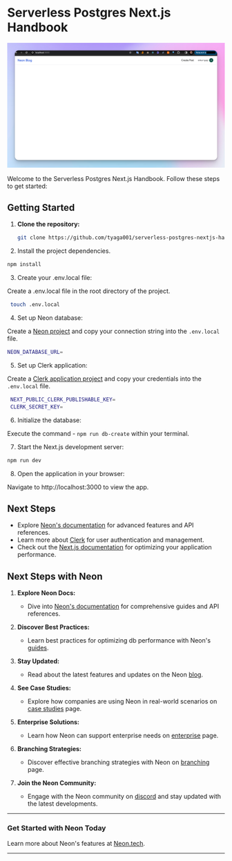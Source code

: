 # Serverless Postgres Next.js Handbook

![App Screenshot](images/app-screenshot.png)

Welcome to the Serverless Postgres Next.js Handbook. Follow these steps to get started:

## Getting Started

1. **Clone the repository:**
   ```bash
   git clone https://github.com/tyaga001/serverless-postgres-nextjs-handbook.git

2. Install the project dependencies.
  ```bash
  npm install
  ```
3. Create your .env.local file:

Create a .env.local file in the root directory of the project.

 ```bash
  touch .env.local
  ```

4. Set up Neon database:

Create a [Neon project](https://neon.tech/docs/introduction) and copy your connection string into the `.env.local` file.
  ```bash
  NEON_DATABASE_URL=
  ```

5. Set up Clerk application:

Create a [Clerk application project](https://clerk.com) and copy your credentials into the `.env.local` file.
  ```bash
   NEXT_PUBLIC_CLERK_PUBLISHABLE_KEY=
   CLERK_SECRET_KEY=
  ```
6. Initialize the database:

Execute the command - `npm run db-create` within your terminal.
  
7. Start the Next.js development server:
  ```bash
  npm run dev
  ```
8. Open the application in your browser:

Navigate to http://localhost:3000 to view the app.

## Next Steps

- Explore [Neon's documentation](https://neon.tech/docs) for advanced features and API references.
- Learn more about [Clerk](https://clerk.com) for user authentication and management.
- Check out the [Next.js documentation](https://nextjs.org/docs) for optimizing your application performance.

## Next Steps with Neon

1. **Explore Neon Docs:**
   - Dive into [Neon's documentation](https://neon.tech/docs) for comprehensive guides and API references.

2. **Discover Best Practices:**
   - Learn best practices for optimizing db performance with Neon's [guides](https://neon.tech/guides).

3. **Stay Updated:**
   - Read about the latest features and updates on the Neon [blog](https://neon.tech/blog).

4. **See Case Studies:**
   - Explore how companies are using Neon in real-world scenarios on [case studies](https://neon.tech/case-studies) page.

5. **Enterprise Solutions:**
   - Learn how Neon can support enterprise needs on [enterprise](https://neon.tech/enterprise) page.

6. **Branching Strategies:**
   - Discover effective branching strategies with Neon on [branching](https://neon.tech/branching) page.

7. **Join the Neon Community:**
   - Engage with the Neon community on [discord](https://neon.tech/discord) and stay updated with the latest developments.

---

### Get Started with Neon Today

Learn more about Neon's features at [Neon.tech](https://neon.tech).

---

